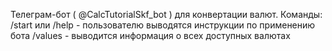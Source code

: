 Телеграм-бот ( @CalcTutorialSkf_bot ) для конвертации валют.
Команды:
/start или /help - пользователю выводятся инструкции по применению бота
/values - выводится информация о всех доступных валютах
